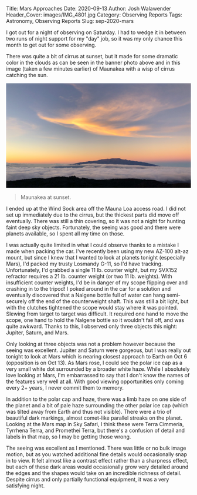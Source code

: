 Title: Mars Approaches
Date: 2020-09-13
Author: Josh Walawender
Header_Cover: images/IMG_4801.jpg
Category: Observing Reports
Tags: Astronomy, Observing Reports
Slug: sep-2020-mars

I got out for a night of observing on Saturday.  I had to wedge it in between two runs of night support for my "day" job, so it was my only chance this month to get out for some observing.

There was quite a bit of cirrus at sunset, but it made for some dramatic color in the clouds as can be seen in the banner photo above and in this image (taken a few minutes earlier) of Maunakea with a wisp of cirrus catching the sun.

![Maunakea at sunset.](images/IMG_4799.jpg)
> Maunakea at sunset.

I ended up at the Wind Sock area off the Mauna Loa access road.  I did not set up immediately due to the cirrus, but the thickest parts did move off eventually.  There was still a thin covering, so it was not a night for hunting faint deep sky objects.  Fortunately, the seeing was good and there were planets available, so I spent all my time on those.

I was actually quite limited in what I could observe thanks to a mistake I made when packing the car.  I've recently been using my new AZ-100 alt-az mount, but since I knew that I wanted to look at planets tonight (especially Mars), I'd packed my trusty Losmandy G-11, so I'd have tracking.  Unfortunately, I'd grabbed a single 11 lb. counter wight, but my SVX152 refractor requires a 21 lb. counter weight (or two 11 lb. weights).  With insufficient counter weights, I'd be in danger of my scope flipping over and crashing in to the tripod!  I poked around in the car for a solution and eventually discovered that a Nalgene bottle full of water can hang semi-securely off the end of the counterweight shaft.  This was still a bit light, but with the clutches tightened the scope would stay where it was pointed.  Slewing from target to target was difficult.  It required one hand to move the scope, one hand to hold the Nalgene bottle so it wouldn't fall off, and was quite awkward.  Thanks to this, I observed only three objects this night: Jupiter, Saturn, and Mars.

Only looking at three objects was not a problem however because the seeing was excellent.  Jupiter and Saturn were gorgeous, but I was really out tonight to look at Mars which is nearing closest approach to Earth on Oct 6 (opposition is on Oct 13).  As Mars rose, I could see the polar ice cap as a very small white dot surrounded by a broader white haze.  While I absolutely love looking at Mars, I'm embarrassed to say that I don't know the names of the features very well at all.  With good viewing opportunities only coming every 2+ years, I never commit them to memory.

In addition to the polar cap and haze, there was a limb haze on one side of the planet and a bit of pale haze surrounding the other polar ice cap (which was tilted away from Earth and thus not visible).  There were a trio of beautiful dark markings, almost comet-like parallel streaks on the planet.  Looking at the Mars map in Sky Safari, I think these were Terra Cimmeria, Tyrrhena Terra, and Promethei Terra, but there's a confusion of detail and labels in that map, so I may be getting those wrong.

The seeing was excellent as I mentioned.  There was little or no bulk image motion, but as you watched additional fine details would occasionally snap in to view.  It felt almost like a contrast effect rather than a sharpness effect, but each of these dark areas would occasionally grow very detailed around the edges and the shapes would take on an incredible richness of detail.  Despite cirrus and only partially functional equipment, it was a very satisfying night.
